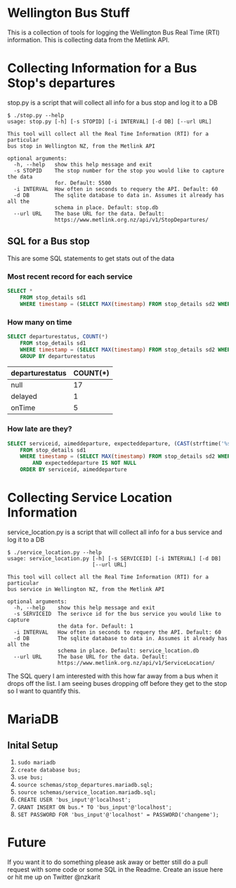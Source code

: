 # Wellington Bus Stuff

This is a collection of tools for logging the Wellington Bus Real Time (RTI) information. This is collecting data from the Metlink API.

# Collecting Information for a Bus Stop's departures
stop.py is a script that will collect all info for a bus stop and log it to a DB

```
$ ./stop.py --help
usage: stop.py [-h] [-s STOPID] [-i INTERVAL] [-d DB] [--url URL]

This tool will collect all the Real Time Information (RTI) for a particular
bus stop in Wellington NZ, from the Metlink API

optional arguments:
  -h, --help   show this help message and exit
  -s STOPID    The stop number for the stop you would like to capture the data
               for. Default: 5500
  -i INTERVAL  How often in seconds to requery the API. Default: 60
  -d DB        The sqlite database to data in. Assumes it already has all the
               schema in place. Default: stop.db
  --url URL    The base URL for the data. Default:
               https://www.metlink.org.nz/api/v1/StopDepartures/
```

## SQL for a Bus stop
This are some SQL statements to get stats out of the data
### Most recent record for each service
```sql
SELECT *
	FROM stop_details sd1
	WHERE timestamp = (SELECT MAX(timestamp) FROM stop_details sd2 WHERE sd1.aimeddeparture = sd2.aimeddeparture)
```
### How many on time
```sql
SELECT departurestatus, COUNT(*)
	FROM stop_details sd1
	WHERE timestamp = (SELECT MAX(timestamp) FROM stop_details sd2 WHERE sd1.aimeddeparture = sd2.aimeddeparture)
	GROUP BY departurestatus
```
departurestatus | COUNT(*)
----------------|---------
null | 17
delayed | 1
onTime | 5

### How late are they?
```sql
SELECT serviceid, aimeddeparture, expecteddeparture, (CAST(strftime('%s', expecteddeparture) as integer) - CAST(strftime('%s', aimeddeparture) as integer)) AS delay
	FROM stop_details sd1
	WHERE timestamp = (SELECT MAX(timestamp) FROM stop_details sd2 WHERE sd1.aimeddeparture = sd2.aimeddeparture)
		AND expecteddeparture IS NOT NULL
	ORDER BY serviceid, aimeddeparture
```

# Collecting Service Location Information
service\_location.py is a script that will collect all info for a bus service and log it to a DB

```
$ ./service_location.py --help
usage: service_location.py [-h] [-s SERVICEID] [-i INTERVAL] [-d DB]
                           [--url URL]

This tool will collect all the Real Time Information (RTI) for a particular
bus service in Wellington NZ, from the Metlink API

optional arguments:
  -h, --help    show this help message and exit
  -s SERVICEID  The serivce id for the bus service you would like to capture
                the data for. Default: 1
  -i INTERVAL   How often in seconds to requery the API. Default: 60
  -d DB         The sqlite database to data in. Assumes it already has all the
                schema in place. Default: service_location.db
  --url URL     The base URL for the data. Default:
                https://www.metlink.org.nz/api/v1/ServiceLocation/
```

The SQL query I am interested with this how far away from a bus when it drops off the list. I am seeing buses dropping off before they get to the stop so I want to quantify this.

# MariaDB

## Inital Setup
1. `sudo mariadb`
1. `create database bus;`
1. `use bus;`
1. `source schemas/stop_departures.mariadb.sql;`
1. `source schemas/service_location.mariadb.sql;`
1. `CREATE USER 'bus_input'@'localhost';`
1. `GRANT INSERT ON bus.* TO 'bus_input'@'localhost';`
1. `SET PASSWORD FOR 'bus_input'@'localhost' = PASSWORD('changeme');`

# Future
If you want it to do something please ask away or better still do a pull request with some code or some SQL in the Readme. Create an issue here or hit me up on Twitter @nzkarit
